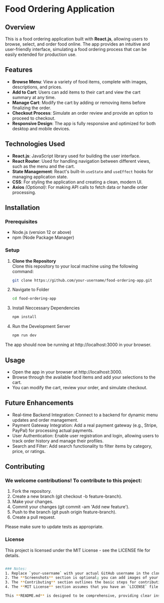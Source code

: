 # Food Ordering Application

## Overview

This is a food ordering application built with **React.js**, allowing users to browse, select, and order food online. The app provides an intuitive and user-friendly interface, simulating a food ordering process that can be easily extended for production use.

## Features

- **Browse Menu**: View a variety of food items, complete with images, descriptions, and prices.
- **Add to Cart**: Users can add items to their cart and view the cart summary at any time.
- **Manage Cart**: Modify the cart by adding or removing items before finalizing the order.
- **Checkout Process**: Simulate an order review and provide an option to proceed to checkout.
- **Responsive Design**: The app is fully responsive and optimized for both desktop and mobile devices.

## Technologies Used

- **React.js**: JavaScript library used for building the user interface.
- **React Router**: Used for handling navigation between different views, such as the menu and the cart.
- **State Management**: React's built-in `useState` and `useEffect` hooks for managing application state.
- **CSS**: For styling the application and creating a clean, modern UI.
- **Axios** *(Optional)*: For making API calls to fetch data or handle order processing.

## Installation

### Prerequisites

- Node.js (version 12 or above)
- npm (Node Package Manager)

### Setup

1. **Clone the Repository**  
   Clone this repository to your local machine using the following command:
   
   ```bash
   git clone https://github.com/your-username/food-ordering-app.git
   
2. Navigate to Folder

    ```bash
    cd food-ordering-app

3. Install Neccessary Dependencies

    ```bash
    npm install
    
4. Run the Development Server

    ```bash
    npm run dev
  The app should now be running at http://localhost:3000 in your browser.

## Usage

- Open the app in your browser at http://localhost:3000.
- Browse through the available food items and add your selections to the cart.
- You can modify the cart, review your order, and simulate checkout.

## Future Enhancements

- Real-time Backend Integration: Connect to a backend for dynamic menu updates and order management.
- Payment Gateway Integration: Add a real payment gateway (e.g., Stripe, PayPal) for processing actual payments.
- User Authentication: Enable user registration and login, allowing users to track order history and manage their profiles.
- Search and Filter: Add search functionality to filter items by category, price, or ratings.

## Contributing
### We welcome contributions! To contribute to this project:

1. Fork the repository.
2. Create a new branch (git checkout -b feature-branch).
3. Make your changes.
4. Commit your changes (git commit -am 'Add new feature').
5. Push to the branch (git push origin feature-branch).
6. Create a pull request.

Please make sure to update tests as appropriate.

### License

This project is licensed under the MIT License - see the LICENSE file for details.

  ```bash
  
### Notes:
1. Replace `your-username` with your actual GitHub username in the clone URL.
2. The **Screenshots** section is optional; you can add images of your app to give users a preview.
3. The **Contributing** section outlines the basic steps for contributing to your project.
4. The **MIT License** section assumes that you have an `LICENSE` file in the root of your project with the MIT License text.

This **README.md** is designed to be comprehensive, providing clear instructions for installation, usage, and contributing, as well as licensing information. Let me know if you need any more adjustments!
